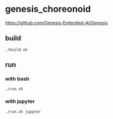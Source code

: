 # genesis_choreonoid

https://github.com/Genesis-Embodied-AI/Genesis

## build
```
./build.sh
```

## run
### with bash
```
./run.sh
```
### with jupyter
```
./run.sh jupyter
```
